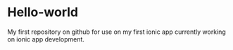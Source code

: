 # Hello-world
My first repository on github for use on my first ionic app
currently working on ionic app development.
